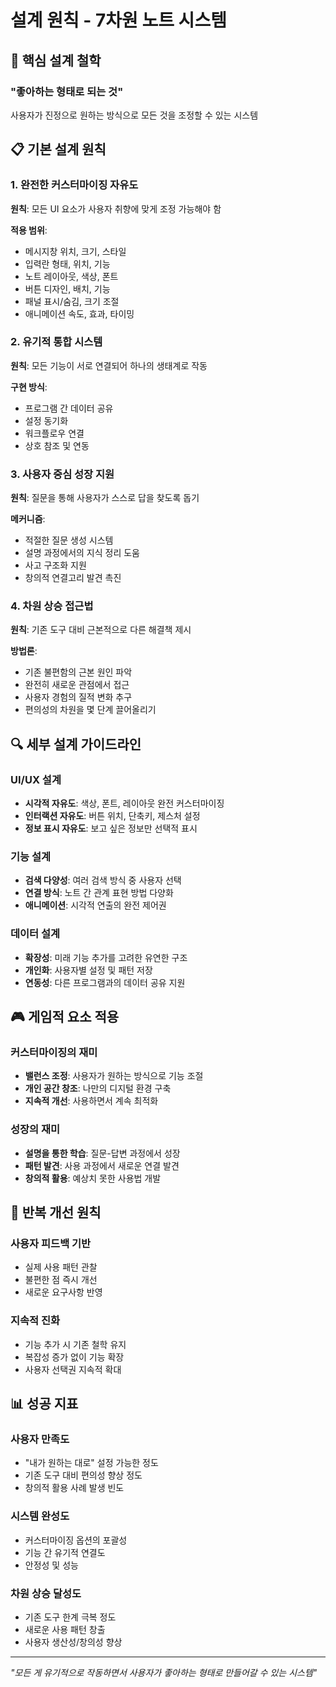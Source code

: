 # 설계 원칙 - 7차원 노트 시스템

## 🎯 핵심 설계 철학

### "좋아하는 형태로 되는 것"
사용자가 진정으로 원하는 방식으로 모든 것을 조정할 수 있는 시스템

## 📋 기본 설계 원칙

### 1. 완전한 커스터마이징 자유도
**원칙**: 모든 UI 요소가 사용자 취향에 맞게 조정 가능해야 함

**적용 범위**:
- 메시지창 위치, 크기, 스타일
- 입력란 형태, 위치, 기능
- 노트 레이아웃, 색상, 폰트
- 버튼 디자인, 배치, 기능
- 패널 표시/숨김, 크기 조절
- 애니메이션 속도, 효과, 타이밍

### 2. 유기적 통합 시스템
**원칙**: 모든 기능이 서로 연결되어 하나의 생태계로 작동

**구현 방식**:
- 프로그램 간 데이터 공유
- 설정 동기화
- 워크플로우 연결
- 상호 참조 및 연동

### 3. 사용자 중심 성장 지원
**원칙**: 질문을 통해 사용자가 스스로 답을 찾도록 돕기

**메커니즘**:
- 적절한 질문 생성 시스템
- 설명 과정에서의 지식 정리 도움
- 사고 구조화 지원
- 창의적 연결고리 발견 촉진

### 4. 차원 상승 접근법
**원칙**: 기존 도구 대비 근본적으로 다른 해결책 제시

**방법론**:
- 기존 불편함의 근본 원인 파악
- 완전히 새로운 관점에서 접근
- 사용자 경험의 질적 변화 추구
- 편의성의 차원을 몇 단계 끌어올리기

## 🔍 세부 설계 가이드라인

### UI/UX 설계
- **시각적 자유도**: 색상, 폰트, 레이아웃 완전 커스터마이징
- **인터랙션 자유도**: 버튼 위치, 단축키, 제스처 설정
- **정보 표시 자유도**: 보고 싶은 정보만 선택적 표시

### 기능 설계
- **검색 다양성**: 여러 검색 방식 중 사용자 선택
- **연결 방식**: 노트 간 관계 표현 방법 다양화
- **애니메이션**: 시각적 연출의 완전 제어권

### 데이터 설계
- **확장성**: 미래 기능 추가를 고려한 유연한 구조
- **개인화**: 사용자별 설정 및 패턴 저장
- **연동성**: 다른 프로그램과의 데이터 공유 지원

## 🎮 게임적 요소 적용

### 커스터마이징의 재미
- **밸런스 조정**: 사용자가 원하는 방식으로 기능 조절
- **개인 공간 창조**: 나만의 디지털 환경 구축
- **지속적 개선**: 사용하면서 계속 최적화

### 성장의 재미  
- **설명을 통한 학습**: 질문-답변 과정에서 성장
- **패턴 발견**: 사용 과정에서 새로운 연결 발견
- **창의적 활용**: 예상치 못한 사용법 개발

## 🔄 반복 개선 원칙

### 사용자 피드백 기반
- 실제 사용 패턴 관찰
- 불편한 점 즉시 개선
- 새로운 요구사항 반영

### 지속적 진화
- 기능 추가 시 기존 철학 유지
- 복잡성 증가 없이 기능 확장
- 사용자 선택권 지속적 확대

## 📊 성공 지표

### 사용자 만족도
- "내가 원하는 대로" 설정 가능한 정도
- 기존 도구 대비 편의성 향상 정도
- 창의적 활용 사례 발생 빈도

### 시스템 완성도
- 커스터마이징 옵션의 포괄성
- 기능 간 유기적 연결도
- 안정성 및 성능

### 차원 상승 달성도
- 기존 도구 한계 극복 정도
- 새로운 사용 패턴 창출
- 사용자 생산성/창의성 향상

---

*"모든 게 유기적으로 작동하면서 사용자가 좋아하는 형태로 만들어갈 수 있는 시스템"*